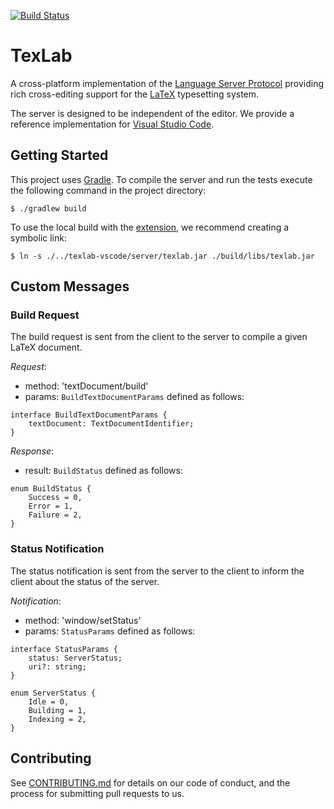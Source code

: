 [![Build Status](https://travis-ci.com/efoerster/texlab.svg?token=ecjo579NH2soHXd6GykN&branch=master)](https://travis-ci.com/efoerster/texlab)

# TexLab

A cross-platform implementation of the [Language Server Protocol](https://microsoft.github.io/language-server-protocol)
providing rich cross-editing support for the [LaTeX](https://www.latex-project.org/) typesetting system.

The server is designed to be independent of the editor.
We provide a reference implementation for [Visual Studio Code](https://github.com/efoerster/texlab-vscode).

## Getting Started

This project uses [Gradle](https://gradle.org/).
To compile the server and run the tests execute the following command in the project directory:

```
$ ./gradlew build
```

To use the local build with the [extension](https://github.com/efoerster/texlab-vscode), we recommend creating a symbolic link:

```
$ ln -s ./../texlab-vscode/server/texlab.jar ./build/libs/texlab.jar
```

## Custom Messages

### Build Request

The build request is sent from the client to the server to compile a given LaTeX document.

_Request_:

- method: 'textDocument/build'
- params: `BuildTextDocumentParams` defined as follows:

```
interface BuildTextDocumentParams {
    textDocument: TextDocumentIdentifier;
}
```

_Response_:

- result: `BuildStatus` defined as follows:

```
enum BuildStatus {
    Success = 0,
    Error = 1,
    Failure = 2,
}
```

### Status Notification

The status notification is sent from the server to the client to inform the client about the status of the server.

_Notification_:

- method: 'window/setStatus'
- params: `StatusParams` defined as follows:

```
interface StatusParams {
    status: ServerStatus;
    uri?: string;
}

enum ServerStatus {
    Idle = 0,
    Building = 1,
    Indexing = 2,
}
```

## Contributing

See [CONTRIBUTING.md](CONTRIBUTING.md) for details on our code of conduct, and the process for submitting pull requests to us.
